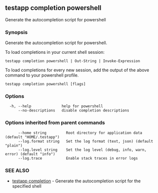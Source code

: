 ## testapp completion powershell

Generate the autocompletion script for powershell

### Synopsis

Generate the autocompletion script for powershell.

To load completions in your current shell session:

	testapp completion powershell | Out-String | Invoke-Expression

To load completions for every new session, add the output of the above command
to your powershell profile.


```
testapp completion powershell [flags]
```

### Options

```
  -h, --help              help for powershell
      --no-descriptions   disable completion descriptions
```

### Options inherited from parent commands

```
      --home string         Root directory for application data (default "HOME/.testapp")
      --log.format string   Set the log format (text, json) (default "plain")
      --log.level string    Set the log level (debug, info, warn, error) (default "info")
      --log.trace           Enable stack traces in error logs
```

### SEE ALSO

* [testapp completion](testapp_completion.md)	 - Generate the autocompletion script for the specified shell
